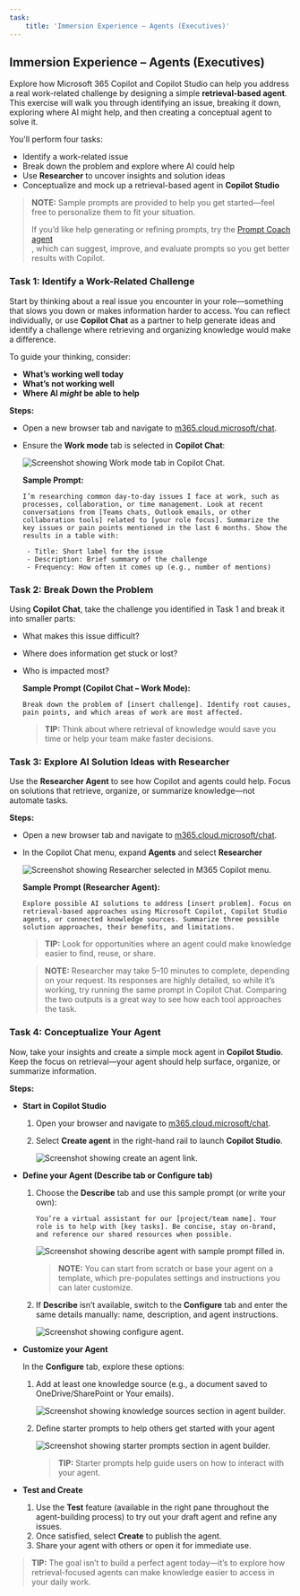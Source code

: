 ```yaml
---
task:
    title: 'Immersion Experience – Agents (Executives)'
---
```


## Immersion Experience – Agents (Executives)

Explore how Microsoft 365 Copilot and Copilot Studio can help you address a real work-related challenge by designing a simple **retrieval-based agent**. This exercise will walk you through identifying an issue, breaking it down, exploring where AI might help, and then creating a conceptual agent to solve it.  

You'll perform four tasks:

- Identify a work-related issue  
- Break down the problem and explore where AI could help  
- Use **Researcher** to uncover insights and solution ideas  
- Conceptualize and mock up a retrieval-based agent in **Copilot Studio**  

> **NOTE:** Sample prompts are provided to help you get started—feel free to personalize them to fit your situation. 
>
> If you’d like help generating or refining prompts, try the <a href="https://appsource.microsoft.com/en-us/product/office/WA200007578" target="_blank">Prompt Coach agent</a><br>, which can suggest, improve, and evaluate prompts so you get better results with Copilot.

### Task 1: Identify a Work-Related Challenge  

Start by thinking about a real issue you encounter in your role—something that slows you down or makes information harder to access. You can reflect individually, or use **Copilot Chat** as a partner to help generate ideas and identify a challenge where retrieving and organizing knowledge would make a difference.  

To guide your thinking, consider:  

- **What’s working well today**  
- **What’s not working well**  
- **Where AI *might* be able to help**  

**Steps:**  

- Open a new browser tab and navigate to [m365.cloud.microsoft/chat](https://m365.cloud.microsoft/chat).  
- Ensure the **Work mode** tab is selected in **Copilot Chat**:  

   ![Screenshot showing Work mode tab in Copilot Chat.](../Prompts/Media/work-mode.png)  

    **Sample Prompt:**

   ```text
   I’m researching common day-to-day issues I face at work, such as processes, collaboration, or time management. Look at recent conversations from [Teams chats, Outlook emails, or other collaboration tools] related to [your role focus]. Summarize the key issues or pain points mentioned in the last 6 months. Show the results in a table with:  

    - Title: Short label for the issue  
    - Description: Brief summary of the challenge  
    - Frequency: How often it comes up (e.g., number of mentions)
   ```

### Task 2: Break Down the Problem

Using **Copilot Chat**, take the challenge you identified in Task 1 and break it into smaller parts:

- What makes this issue difficult?  
- Where does information get stuck or lost?  
- Who is impacted most?  

    **Sample Prompt (Copilot Chat – Work Mode):**

    ```text
    Break down the problem of [insert challenge]. Identify root causes, pain points, and which areas of work are most affected.
    ```

    > **TIP:** Think about where retrieval of knowledge would save you time or help your team make faster decisions.

### Task 3: Explore AI Solution Ideas with Researcher

Use the **Researcher Agent** to see how Copilot and agents could help. Focus on solutions that retrieve, organize, or summarize knowledge—not automate tasks. 

**Steps:**

- Open a new browser tab and navigate to [m365.cloud.microsoft/chat](https://m365.cloud.microsoft/chat).
- In the Copilot Chat menu, expand **Agents** and select **Researcher**  

    ![Screenshot showing Researcher selected in M365 Copilot menu.](../Prompts/Media/researcher.png)  

    **Sample Prompt (Researcher Agent):**

    ```text
    Explore possible AI solutions to address [insert problem]. Focus on retrieval-based approaches using Microsoft Copilot, Copilot Studio agents, or connected knowledge sources. Summarize three possible solution approaches, their benefits, and limitations.
    ```

    > **TIP:** Look for opportunities where an agent could make knowledge easier to find, reuse, or share.

    > **NOTE:** Researcher may take 5–10 minutes to complete, depending on your request. Its responses are highly detailed, so while it’s working, try running the same prompt in Copilot Chat. Comparing the two outputs is a great way to see how each tool approaches the task.

### Task 4: Conceptualize Your Agent

Now, take your insights and create a simple mock agent in **Copilot Studio**. Keep the focus on retrieval—your agent should help surface, organize, or summarize information.

**Steps:**

- **Start in Copilot Studio**

    1. Open your browser and navigate to [m365.cloud.microsoft/chat](https://m365.cloud.microsoft/chat).
    1. Select **Create agent** in the right-hand rail to launch **Copilot Studio**.

        ![Screenshot showing create an agent link.](../Prompts/Media/create-agent.png)

- **Define your Agent (Describe tab or Configure tab)**

    1. Choose the **Describe** tab and use this sample prompt (or write your own):

        ```text
        You’re a virtual assistant for our [project/team name]. Your role is to help with [key tasks]. Be concise, stay on-brand, and reference our shared resources when possible.
        ```

        ![Screenshot showing describe agent with sample prompt filled in.](../Prompts/Media/create-agent-through-describe.png)

        > **NOTE:** You can start from scratch or base your agent on a template, which pre-populates settings and instructions you can later customize.

    1. If **Describe** isn’t available, switch to the **Configure** tab and enter the same details manually: name, description, and agent instructions.

        ![Screenshot showing configure agent.](../Prompts/Media/name-describe-agent.png)

- **Customize your Agent**

    In the **Configure** tab, explore these options:

    1. Add at least one knowledge source (e.g., a document saved to OneDrive/SharePoint or Your emails).

        ![Screenshot showing knowledge sources section in agent builder.](../Prompts/Media/knowledge-sources.png)

    1. Define starter prompts to help others get started with your agent

        ![Screenshot showing starter prompts section in agent builder.](../Prompts/Media/starter-prompts.png)

        > **TIP:** Starter prompts help guide users on how to interact with your agent.

- **Test and Create**

    1. Use the **Test** feature (available in the right pane throughout the agent-building process) to try out your draft agent and refine any issues.
    2. Once satisfied, select **Create** to publish the agent.
    3. Share your agent with others or open it for immediate use.  

> **TIP:** The goal isn’t to build a perfect agent today—it’s to explore how retrieval-focused agents can make knowledge easier to access in your daily work.
